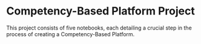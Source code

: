 # Competency-Based Platform Project
 This project consists of five notebooks, each detailing a crucial step in the process of creating a Competency-Based Platform.
